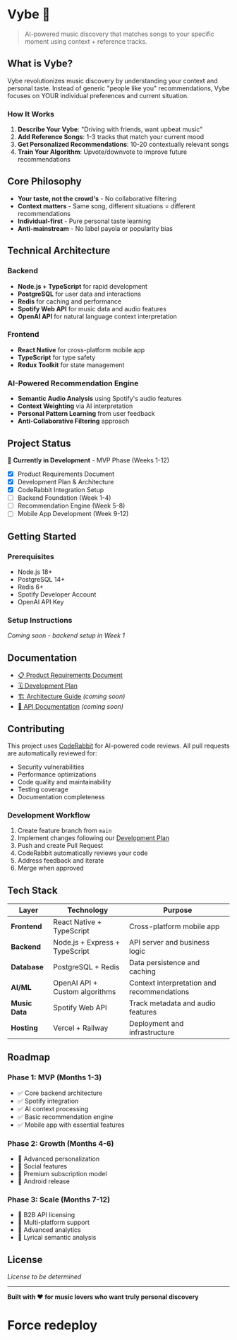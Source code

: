 # Vybe 🎵

> AI-powered music discovery that matches songs to your specific moment using context + reference tracks.

## What is Vybe?

Vybe revolutionizes music discovery by understanding your context and personal taste. Instead of generic "people like you" recommendations, Vybe focuses on YOUR individual preferences and current situation.

### How It Works

1. **Describe Your Vybe**: "Driving with friends, want upbeat music"
2. **Add Reference Songs**: 1-3 tracks that match your current mood
3. **Get Personalized Recommendations**: 10-20 contextually relevant songs
4. **Train Your Algorithm**: Upvote/downvote to improve future recommendations

## Core Philosophy

- **Your taste, not the crowd's** - No collaborative filtering
- **Context matters** - Same song, different situations = different recommendations  
- **Individual-first** - Pure personal taste learning
- **Anti-mainstream** - No label payola or popularity bias

## Technical Architecture

### Backend
- **Node.js + TypeScript** for rapid development
- **PostgreSQL** for user data and interactions
- **Redis** for caching and performance
- **Spotify Web API** for music data and audio features
- **OpenAI API** for natural language context interpretation

### Frontend  
- **React Native** for cross-platform mobile app
- **TypeScript** for type safety
- **Redux Toolkit** for state management

### AI-Powered Recommendation Engine
- **Semantic Audio Analysis** using Spotify's audio features
- **Context Weighting** via AI interpretation
- **Personal Pattern Learning** from user feedback
- **Anti-Collaborative Filtering** approach

## Project Status

🚧 **Currently in Development** - MVP Phase (Weeks 1-12)

- [x] Product Requirements Document
- [x] Development Plan & Architecture  
- [x] CodeRabbit Integration Setup
- [ ] Backend Foundation (Week 1-4)
- [ ] Recommendation Engine (Week 5-8)
- [ ] Mobile App Development (Week 9-12)

## Getting Started

### Prerequisites
- Node.js 18+
- PostgreSQL 14+
- Redis 6+
- Spotify Developer Account
- OpenAI API Key

### Setup Instructions
*Coming soon - backend setup in Week 1*

## Documentation

- [📋 Product Requirements Document](./docs/Vybe_PRD.md)
- [🗓️ Development Plan](./docs/Vybe_MVP_Development_Plan.md)
- [🏗️ Architecture Guide](./docs/architecture.md) *(coming soon)*
- [🔌 API Documentation](./docs/api.md) *(coming soon)*

## Contributing

This project uses [CodeRabbit](https://coderabbit.ai) for AI-powered code reviews. All pull requests are automatically reviewed for:

- Security vulnerabilities
- Performance optimizations  
- Code quality and maintainability
- Testing coverage
- Documentation completeness

### Development Workflow

1. Create feature branch from `main`
2. Implement changes following our [Development Plan](./docs/Vybe_MVP_Development_Plan.md)
3. Push and create Pull Request
4. CodeRabbit automatically reviews your code
5. Address feedback and iterate
6. Merge when approved

## Tech Stack

| Layer | Technology | Purpose |
|-------|------------|---------|
| **Frontend** | React Native + TypeScript | Cross-platform mobile app |
| **Backend** | Node.js + Express + TypeScript | API server and business logic |
| **Database** | PostgreSQL + Redis | Data persistence and caching |
| **AI/ML** | OpenAI API + Custom algorithms | Context interpretation and recommendations |
| **Music Data** | Spotify Web API | Track metadata and audio features |
| **Hosting** | Vercel + Railway | Deployment and infrastructure |

## Roadmap

### Phase 1: MVP (Months 1-3)
- ✅ Core backend architecture
- ✅ Spotify integration  
- ✅ AI context processing
- ✅ Basic recommendation engine
- ✅ Mobile app with essential features

### Phase 2: Growth (Months 4-6)  
- 🔄 Advanced personalization
- 🔄 Social features
- 🔄 Premium subscription model
- 🔄 Android release

### Phase 3: Scale (Months 7-12)
- 🔄 B2B API licensing
- 🔄 Multi-platform support
- 🔄 Advanced analytics
- 🔄 Lyrical semantic analysis

## License

*License to be determined*

---

**Built with ❤️ for music lovers who want truly personal discovery**
# Force redeploy
